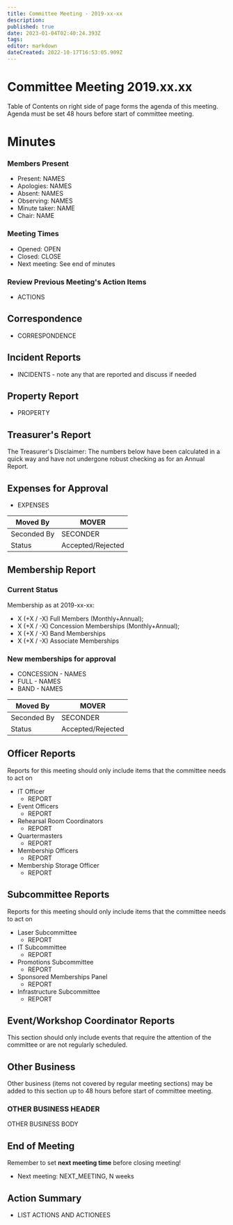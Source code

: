 ```yaml
---
title: Committee Meeting - 2019-xx-xx
description: 
published: true
date: 2023-01-04T02:40:24.393Z
tags: 
editor: markdown
dateCreated: 2022-10-17T16:53:05.909Z
---
```


# Committee Meeting 2019.xx.xx

Table of Contents on right side of page forms the agenda of this meeting. Agenda must be set 48 hours before start of committee meeting.

# Minutes

### Members Present

-   Present: NAMES
-   Apologies: NAMES
-   Absent: NAMES
-   Observing: NAMES
-   Minute taker: NAME
-   Chair: NAME

### Meeting Times

-   Opened: OPEN
-   Closed: CLOSE
-   Next meeting: See end of minutes

### Review Previous Meeting's Action Items

-   ACTIONS

## Correspondence

-   CORRESPONDENCE

## Incident Reports

-   INCIDENTS - note any that are reported and discuss if needed

## Property Report

-   PROPERTY

## Treasurer's Report

The Treasurer's Disclaimer: The numbers below have been calculated in a quick way and have not undergone robust checking as for an Annual Report.

## Expenses for Approval

-   EXPENSES

| Moved By    | MOVER             |
|-------------|-------------------|
| Seconded By | SECONDER          |
| Status      | Accepted/Rejected |

## Membership Report

### Current Status

Membership as at 2019-xx-xx:

-   X (+X / -X) Full Members (Monthly+Annual);
-   X (+X / -X) Concession Memberships (Monthly+Annual);
-   X (+X / -X) Band Memberships
-   X (+X / -X) Associate Memberships

### New memberships for approval

-   CONCESSION - NAMES
-   FULL - NAMES
-   BAND - NAMES

| Moved By    | MOVER             |
|-------------|-------------------|
| Seconded By | SECONDER          |
| Status      | Accepted/Rejected |

## Officer Reports

Reports for this meeting should only include items that the committee needs to act on

-   IT Officer
    -   REPORT
-   Event Officers
    -   REPORT
-   Rehearsal Room Coordinators
    -   REPORT
-   Quartermasters
    -   REPORT
-   Membership Officers
    -   REPORT
-   Membership Storage Officer
    -   REPORT

## Subcommittee Reports

Reports for this meeting should only include items that the committee needs to act on

-   Laser Subcommittee
    -   REPORT
-   IT Subcommittee
    -   REPORT
-   Promotions Subcommittee
    -   REPORT
-   Sponsored Memberships Panel
    -   REPORT
-   Infrastructure Subcommittee
    -   REPORT

## Event/Workshop Coordinator Reports

This section should only include events that require the attention of the committee or are not regularly scheduled.

## Other Business

Other business (items not covered by regular meeting sections) may be added to this section up to 48 hours before start of committee meeting.

### OTHER BUSINESS HEADER

OTHER BUSINESS BODY

## End of Meeting

Remember to set **next meeting time** before closing meeting!

-   Next meeting: NEXT_MEETING, N weeks

## Action Summary

-   LIST ACTIONS AND ACTIONEES
